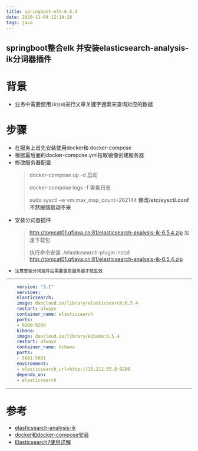 ```yaml
---
title: springboot-elk-6.5.4
date: 2020-11-04 12:19:26
tags: java
---
```


## springboot整合elk 并安装elasticsearch-analysis-ik分词器插件
# 背景
* 业务中需要使用`ik分词`进行文章关键字搜索来查询对应的数据
<!--more-->
# 步骤
* 在服务上首先安装使用docker和 docker-compose
* 根据最后面的docker-compose.yml拉取镜像创建服务器
* 修改服务器配置
  > docker-compose up -d 启动
  >
  > docker-compose logs -f 查看日志
  >
  > sudo sysctl -w vm.max_map_count=262144  **修改/etc/sysctl.conf 不然报错启动不来**
* 安装分词器插件
  > http://tomcat01.qfjava.cn:81/elasticsearch-analysis-ik-6.5.4.zip 加速下载包
  > 
  > 执行命令安装 ./elasticsearch-plugin install  http://tomcat01.qfjava.cn:81/elasticsearch-analysis-ik-6.5.4.zip
* `注意安装分词插件后需要重启服务器才能生效`
***
  ```yml
      version: "3.1"
      services:
      elasticsearch:
      image: daocloud.io/library/elasticsearch:6.5.4
      restart: always
      container_name: elasticsearch
      ports:
      - 9200:9200
      kibana:
      image: daocloud.io/library/kibana:6.5.4
      restart: always
      container_name: kibana
      ports:
      - 5601:5601
      environment:
      - elasticsearch_url=http://10.211.55.8:9200
      depends_on:
      - elasticsearch
```
  ***
# 参考
* [elasticsearch-analysis-ik](https://github.com/medcl/elasticsearch-analysis-ik)
* [docker和docker-compose安装](https://www.runoob.com/docker/docker-compose.html)
* [Elasticsearch7使用详解](https://rstyro.github.io/blog/2020/09/10/Elasticsearch7%E4%BD%BF%E7%94%A8%E8%AF%A6%E8%A7%A3/)